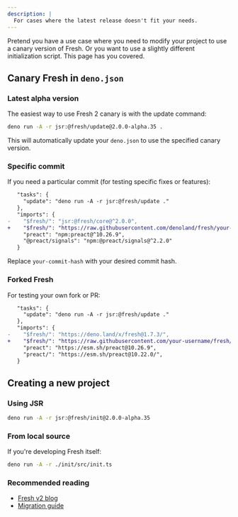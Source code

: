 ```yaml
---
description: |
  For cases where the latest release doesn't fit your needs.
---
```


Pretend you have a use case where you need to modify your project to use a
canary version of Fresh. Or you want to use a slightly different initialization
script. This page has you covered.

## Canary Fresh in `deno.json`

### Latest alpha version 

The easiest way to use Fresh 2 canary is with the update command:

```sh Terminal
deno run -A -r jsr:@fresh/update@2.0.0-alpha.35 .
```

This will automatically update your `deno.json` to use the specified canary version.

### Specific commit

If you need a particular commit (for testing specific fixes or features):

```diff deno.json
   "tasks": {
     "update": "deno run -A -r jsr:@fresh/update ."
   },
   "imports": {
-    "$fresh/": "jsr:@fresh/core@^2.0.0",
+    "$fresh/": "https://raw.githubusercontent.com/denoland/fresh/your-commit-hash/",
     "preact": "npm:preact@^10.26.9",
     "@preact/signals": "npm:@preact/signals@^2.2.0"
   }
```

Replace `your-commit-hash` with your desired commit hash.

### Forked Fresh

For testing your own fork or PR:

```diff deno.json
   "tasks": {
     "update": "deno run -A -r jsr:@fresh/update ."
   },
   "imports": {
-    "$fresh/": "https://deno.land/x/fresh@1.7.3/",
+    "$fresh/": "https://raw.githubusercontent.com/your-username/fresh/your-branch/",
     "preact": "https://esm.sh/preact@10.26.9",
     "preact/": "https://esm.sh/preact@10.22.0/",
   }
```

## Creating a new project

### Using JSR 

```sh Terminal
deno run -A -r jsr:@fresh/init@2.0.0-alpha.35
```

### From local source

If you're developing Fresh itself:

```sh Terminal
deno run -A -r ./init/src/init.ts
```

### Recommended reading

- [Fresh v2 blog](https://deno.com/blog/fresh-2)
- [Migration guide](../../migration-guide.md)